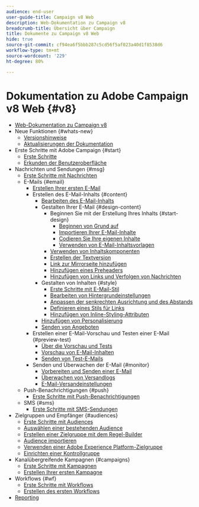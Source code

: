```yaml
---
audience: end-user
user-guide-title: Campaign v8 Web
description: Web-Dokumentation zu Campaign v8
breadcrumb-title: Übersicht über Campaign
title: Dokumente zu Campaign v8 Web
hide: true
source-git-commit: cf94ea6f5bbb287c5cd56f5af023a40d1f8538d6
workflow-type: tm+mt
source-wordcount: '229'
ht-degree: 80%

---
```



# Dokumentation zu Adobe Campaign v8 Web {#v8}

+ [Web-Dokumentation zu Campaign v8](campaign-web-home.md)
+ Neue Funktionen {#whats-new}
   + [Versionshinweise](rn/release-notes.md)
   + [Aktualisierungen der Dokumentation](rn/documentation-updates.md)
+ Erste Schritte mit Adobe Campaign {#start}
   + [Erste Schritte](get-started/get-started.md)
   + [Erkunden der Benutzeroberfläche](get-started/user-interface.md)
+ Nachrichten und Sendungen {#msg}
   + [Erste Schritte mit Nachrichten](email/gs-messages.md)
   + E-Mails {#email}
      + [Erstellen Ihrer ersten E-Mail](email/create-email.md)
      + Erstellen des E-Mail-Inhalts {#content}
         + [Bearbeiten des E-Mail-Inhalts](content/edit-content.md)
         + Gestalten Ihrer E-Mail {#design-content}
            + Beginnen Sie mit der Erstellung Ihres Inhalts {#start-design}
               + [Beginnen von Grund auf ](content/create-email-content.md)
               + [Importieren Ihrer E-Mail-Inhalte](content/existing-content.md)
               + [Codieren Sie Ihre eigenen Inhalte](content/code-content.md)
               + [Verwenden von E-Mail-Inhaltsvorlagen](content/email-templates.md)
            + [Verwenden von Inhaltskomponenten](content/content-components.md)
            + [Erstellen der Textversion](content/text-version-email.md)
            + [Link zur Mirrorseite hinzufügen](content/mirror-page.md)
            + [Hinzufügen eines Preheaders](content/preheader.md)
            + [Hinzufügen von Links und Verfolgen von Nachrichten](content/message-tracking.md)
         + Gestalten von Inhalten {#style}
            + [Erste Schritte mit E-Mail-Stil](content/get-started-email-style.md)
            + [Bearbeiten von Hintergrundeinstellungen](content/backgrounds.md)
            + [Anpassen der senkrechten Ausrichtung und des Abstands](content/alignment-and-padding.md)
            + [Definieren eines Stils für Links](content/styling-links.md)
            + [Hinzufügen von Inline-Styling-Attributen](content/inline-styling.md)
         + [Hinzufügen von Personalisierung](personalization/personalize.md)
         + [Senden von Angeboten](content/offers.md)
      + Erstellen einer E-Mail-Vorschau und Testen einer E-Mail {#preview-test}
         + [Über die Vorschau und Tests](preview-test/preview-test.md)
         + [Vorschau von E-Mail-Inhalten](preview-test/preview-content.md)
         + [Senden von Test-E-Mails](preview-test/proofs.md)
      + Senden und Überwachen der E-Mail {#monitor}
         + [Vorbereiten und Senden einer E-Mail](monitor/prepare-send.md)
         + [Überwachen von Versandlogs](monitor/delivery-logs.md)
         + [E-Mail-Versandeinstellungen](advanced-settings/delivery-settings.md)
   + Push-Benachrichtigungen {#push}
      + [Erste Schritte mit Push-Benachrichtigungen](push/gs-push.md)
   + SMS {#sms}
      + [Erste Schritte mit SMS-Sendungen](sms/gs-sms.md)
+ Zielgruppen und Empfänger {#audiences}
   + [Erste Schritte mit Audiences](audience/about-audiences.md)
   + [Auswählen einer bestehenden Audience](audience/add-audience.md)
   + [Erstellen einer Zielgruppe mit dem Regel-Builder](audience/segment-builder.md)
   + [Audience importieren](audience/import-audience.md)
   + [Verwenden einer Adobe Experience Platform-Zielgruppe](audience/aep-audience.md)
   + [Einrichten einer Kontrollgruppe](audience/control-group.md)
+ Kanalübergreifende Kampagnen {#campaigns}
   + [Erste Schritte mit Kampagnen](campaigns/gs-campaigns.md)
   + [Erstellen Ihrer ersten Kampagne](campaigns/create-campaigns.md)
+ Workflows {#wf}
   + [Erste Schritte mit Workflows](workflows/gs-workflows.md)
   + [Erstellen des ersten Workflows](workflows/create-workflows.md)
+ [Reporting](reporting/reports.md)

